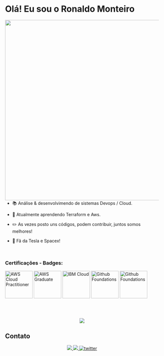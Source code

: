 # Olá! Eu sou o Ronaldo Monteiro 

<img align="right" height="590em" src="https://raw.githubusercontent.com/gist/ronaldo-monteiro/3c018b1452352c33364dc7c1e596863f/raw/7b3eb261ef9362ce7ca8a46e6d209d06191e3d95/ronaldo.github.svg"/>




- 📚 Análise & desenvolvimendo de sistemas  Devops / Cloud.

- 🔭 Atualmente aprendendo Terraform e Aws.

- ✏️ As vezes posto uns códigos, podem contribuir, juntos somos melhores!

- 🚀 Fã da Tesla e Spacex!


<br>




### Certificações - Badges:
<a href="#"><img width="90" title="AWS Cloud Practitioner" src="https://images.credly.com/size/340x340/images/00634f82-b07f-4bbd-a6bb-53de397fc3a6/image.png"></a>
<a href="#"><img width="90" title="AWS Graduate" src="https://images.credly.com/size/110x110/images/44e2c252-5d19-4574-9646-005f7225bf53/image.png"></a>
<a href="#"><img width="90" title="IBM Cloud" src="https://images.credly.com/images/16f22d55-babd-448b-8265-cc81108a6430/Cloud_Service_Mgmt_and_Ops_Explorer_v2.png"></a>
<a href="#"><img width="90" title="Github Foundations" src="https://images.credly.com/size/340x340/images/024d0122-724d-4c5a-bd83-cfe3c4b7a073/image.png"></a>
<a href="#"><img width="90" title="Github Foundations" src=https://images.credly.com/size/339x339/images/a13653a5-3902-4eb9-96ca-790f6b535d4e/blob></a>



<br>
<br>

<div>
  <p align="center">
  <a href="https://">
  <img src="https://skillicons.dev/icons?i=linux,aws,github,python" />
</a>
</p>
</div>




## Contato

<div align="center"> 
  <p>
    <a href="https://www.linkedin.com/in/ronaldo-monteiro-" target="_blank">
      <img src="https://img.shields.io/badge/-LinkedIn-%230077B5?style=for-the-badge&logo=linkedin&logoColor=white" target="_blank">
    </a>
    <a href="https://instagram.com/ronaldogtr" target="_blank">
      <img src="https://img.shields.io/badge/-Instagram-%23E4905F?style=for-the-badge&logo=instagram&logoColor=white" target="_blank">
    </a>
    <a href="https://twitter.com/======" target="_blank">
      <img src="https://img.shields.io/badge/Twitter-1DA1F2?style=for-the-badge&logo=twitter&logoColor=white" alt="twitter">
    </a>  
  </p>
</div>


</div>
<!--
<div align="center">
<br><p align="centre"><b> Número de visitantes</b></p>  
<p align="center"><img align="center" src="https://profile-counter.glitch.me/{ronaldo-monteiro}/count.svg" /></p> 
<br>
</div>
  






